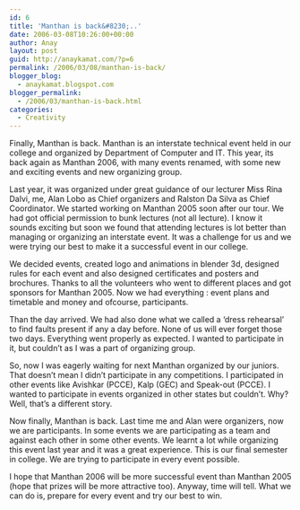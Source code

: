 ```yaml
---
id: 6
title: 'Manthan is back&#8230;..'
date: 2006-03-08T10:26:00+00:00
author: Anay
layout: post
guid: http://anaykamat.com/?p=6
permalink: /2006/03/08/manthan-is-back/
blogger_blog:
  - anaykamat.blogspot.com
blogger_permalink:
  - /2006/03/manthan-is-back.html
categories:
  - Creativity
---
```

Finally, Manthan is back. Manthan is an interstate technical event held in our college and organized by Department of Computer and IT. This year, its back again as Manthan 2006, with many events renamed, with some new and exciting events and new organizing group.

Last year, it was organized under great guidance of our lecturer Miss Rina Dalvi, me, Alan Lobo as Chief organizers and Ralston Da Silva as Chief Coordinator. We started working on Manthan 2005 soon after our tour. We had got official permission to bunk lectures (not all lecture). I know it sounds exciting but soon we found that attending lectures is lot better than managing or organizing an interstate event. It was a challenge for us and we were trying our best to make it a successful event in our college.

We decided events, created logo and animations in blender 3d, designed rules for each event and also designed certificates and posters and brochures. Thanks to all the volunteers who went to different places and got sponsors for Manthan 2005. Now we had everything : event plans and timetable and money and ofcourse, participants.

Than the day arrived. We had also done what we called a &#8216;dress rehearsal&#8217; to find faults present if any a day before. None of us will ever forget those two days. Everything went properly as expected. I wanted to participate in it, but couldn&#8217;t as I was a part of organizing group.

So, now I was eagerly waiting for next Manthan organized by our juniors. That doesn&#8217;t mean I didn&#8217;t participate in any competitions. I participated in other events like Avishkar (PCCE), Kalp (GEC) and Speak-out (PCCE). I wanted to participate in events organized in other states but couldn&#8217;t. Why? Well, that&#8217;s a different story.

Now finally, Manthan is back. Last time me and Alan were organizers, now we are participants. In some events we are participating as a team and against each other in some other events. We learnt a lot while organizing this event last year and it was a great experience. This is our final semester in college. We are trying to participate in every event possible.

I hope that Manthan 2006 will be more successful event than Manthan 2005 (hope that prizes will be more attractive too). Anyway, time will tell. What we can do is, prepare for every event and try our best to win.